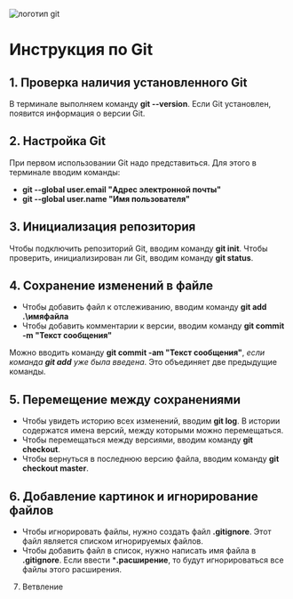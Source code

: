 ![логотип git](git_logo_icon_145254.png)
# Инструкция по Git
## 1. Проверка наличия установленного Git
В терминале выполняем команду **git --version**. Если Git установлен, появится информация о версии Git.
## 2. Настройка Git
При первом использовании Git надо представиться. Для этого в терминале вводим команды:
* **git --global user.email "Адрес электронной почты"**
* **git --global user.name "Имя пользователя"**
## 3. Инициализация репозитория
Чтобы подключить репозиторий Git, вводим команду **git init**. Чтобы проверить, инициализирован ли Git, вводим команду **git status**.
## 4. Сохранение изменений в файле
* Чтобы добавить файл к отслеживанию, вводим команду **git add .\имяфайла**
* Чтобы добавить комментарии к версии, вводим команду **git commit -m "Текст сообщения"**

Можно вводить команду **git commit -am "Текст сообщения"**, *если команда **git add** уже была введена*. Это объединяет две предыдущие команды.
## 5. Перемещение между сохранениями
* Чтобы увидеть историю всех изменений, вводим **git log**. В истории содержатся имена версий, между которыми можно перемещаться.
* Чтобы перемещаться между версиями, вводим команду **git checkout**.
* Чтобы вернуться в последнюю версию файла, вводим команду **git checkout master**.
## 6. Добавление картинок и игнорирование файлов
* Чтобы игнорировать файлы, нужно создать файл **.gitignore**. Этот файл является списком игнорируемых файлов.
* Чтобы добавить файл в список, нужно написать имя файла в **.gitignore**. Если ввести ***.расширение**, то будут игнорироваться все файлы этого расширения.
7. Ветвление